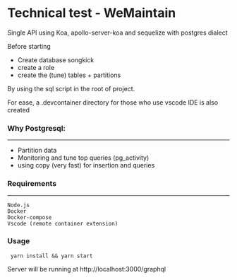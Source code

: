 # Technical test - WeMaintain

Single API using Koa, apollo-server-koa and sequelize with postgres dialect

Before starting

- Create database songkick
- create a role
- create the (tune) tables + partitions 

By using the sql script in the root of project.

For ease, a .devcontainer directory for those who use vscode IDE is also created

### Why Postgresql:
----

- Partition data
- Monitoring and tune top queries (pg_activity)
- using copy (very fast) for insertion and queries  
  

### Requirements
---
```
Node.js
Docker
Docker-compose
Vscode (remote container extension)
```

### Usage
```
 yarn install && yarn start 
```
 
Server will be running at http://localhost:3000/graphql 